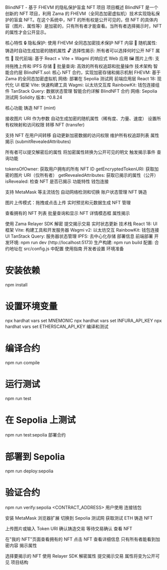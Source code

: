 BlindNFT - 基于 FHEVM 的隐私保护盲盒 NFT 项目
项目概述
BlindNFT 是一个创新的 NFT 项目，利用 Zama 的 FHEVM（全同态加密虚拟机）技术实现隐私保护的盲盒 NFT。在这个系统中，NFT 的所有权是公开可见的，但 NFT 的具体内容（图片、属性等）是加密的，只有所有者才能查看。当所有者选择揭示时，NFT 的属性才会公开显示。

核心特性
🔒 隐私保护: 使用 FHEVM 全同态加密技术保护 NFT 内容
🎲 随机属性: 铸造时自动生成加密的随机属性
🔓 选择性揭示: 所有者可以选择何时公开 NFT 属性
📱 现代前端: 基于 React + Vite + Wagmi 的响应式 Web 应用
🖼️ 图片上传: 支持拖拽上传和 IPFS 存储
🔄 批量查询: 高效的所有权追踪和批量操作
技术架构
智能合约层
BlindNFT.sol: 核心 NFT 合约，实现加密存储和揭示机制
FHEVM: 基于 Zama 的全同态加密虚拟机
网络: 部署在 Sepolia 测试网
前端应用层
React 18: 现代化 UI 框架
Vite: 快速构建工具
Wagmi: 以太坊交互库
RainbowKit: 钱包连接组件
TanStack Query: 数据状态管理
智能合约详解
BlindNFT 合约
网络: Sepolia 测试网
Solidity 版本: ^0.8.24

核心功能
铸造 NFT (mint)

接收图片 URI 作为参数
自动生成加密的随机属性（稀有度、力量、速度）
设置所有权映射和访问权限
转移 NFT (transfer)

支持 NFT 在用户间转移
自动更新加密数据的访问权限
维护所有权追踪列表
属性揭示 (submitRevealedAttributes)

所有者可以提交解密后的属性
将加密属性转换为公开可见的明文
触发揭示事件
查询功能

tokensOfOwner: 获取用户拥有的所有 NFT ID
getEncryptedTokenURI: 获取加密的图片 URI（仅所有者）
getRevealedAttributes: 获取已揭示的属性（公开）
isRevealed: 检查 NFT 是否已揭示
功能特性
钱包连接

支持 MetaMask 等主流钱包
自动网络检测和切换
账户状态管理
NFT 铸造

图片上传模式：拖拽或点击上传
实时预览和元数据生成
NFT 管理

查看拥有的 NFT 列表
批量查询和显示
NFT 详情模态框
属性揭示

使用 Zama Relayer SDK 解密
提交揭示交易
实时状态更新
技术栈
React 18: UI 框架
Vite: 构建工具和开发服务器
Wagmi v2: 以太坊交互
RainbowKit: 钱包连接 UI
TanStack Query: 服务器状态管理
IPFS: 去中心化存储
部署信息
前端部署
开发环境: npm run dev (http://localhost:5173)
生产构建: npm run build
配置: 合约地址在 src/config.js 中配置
使用指南
开发者设置
环境准备

# 安装依赖
npm install

# 设置环境变量
npx hardhat vars set MNEMONIC
npx hardhat vars set INFURA_API_KEY
npx hardhat vars set ETHERSCAN_API_KEY
编译和测试

# 编译合约
npm run compile

# 运行测试
npm run test

# 在 Sepolia 上测试
npm run test:sepolia
部署合约

# 部署到 Sepolia
npm run deploy:sepolia

# 验证合约
npm run verify:sepolia <CONTRACT_ADDRESS>
用户使用
连接钱包

安装 MetaMask 浏览器扩展
切换到 Sepolia 测试网
获取测试 ETH
铸造 NFT

上传图片或输入 Token URI
确认铸造交易
等待交易确认
查看 NFT

在"我的 NFT"页面查看拥有的 NFT
点击 NFT 查看详细信息
只有所有者能看到加密内容
揭示属性

选择要揭示的 NFT
使用 Relayer SDK 解密属性
提交揭示交易
属性将变为公开可见
项目结构

